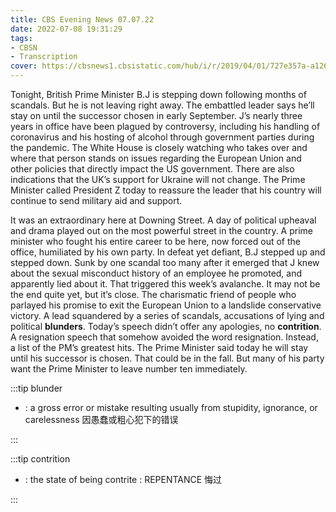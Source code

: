 ```yaml
---
title: CBS Evening News 07.07.22
date: 2022-07-08 19:31:29
tags:
- CBSN
- Transcription
cover: https://cbsnews1.cbsistatic.com/hub/i/r/2019/04/01/727e357a-a126-4138-a2c5-4d3222669d57/thumbnail/640x360/3ff2761028dc5c65cc4f07acd54bcd5c/cbsn2-logo-1920x1080.jpg
---
```

Tonight, British Prime Minister B.J is stepping down following months of scandals. But he is not leaving right away. The embattled leader says he’ll stay on until the successor chosen in early September. J’s nearly three years in office have been plagued by controversy, including his handling of coronavirus and his hosting of alcohol through government parties during the pandemic. The White House is closely watching who takes over and where that person stands on issues regarding the European Union and other policies that directly impact the US government. There are also indications that the UK’s support for Ukraine will not change. The Prime Minister called President Z today to reassure the leader that his country will continue to send military aid and support. 

It was an extraordinary here at Downing Street. A day of political upheaval and drama played out on the most powerful street in the country. A prime minister who fought his entire career to be here, now forced out of the office, humiliated by his own party. In defeat yet defiant, B.J stepped up and stepped down. Sunk by one scandal too many after it emerged that J knew about the sexual misconduct history of an employee he promoted, and apparently lied about it. That triggered this week’s avalanche. It may not be the end quite yet, but it’s close. The charismatic friend of people who parlayed his promise to exit the European Union to a landslide conservative victory. A lead squandered by a series of scandals, accusations of lying and political **blunders**. Today’s speech didn’t offer any apologies, no **contrition**. A resignation speech that somehow avoided the word resignation. Instead, a list of the PM’s greatest hits. The Prime Minister said today he will stay until his successor is chosen. That could be in the fall. But many of his party want the Prime Minister to leave number ten immediately. 

:::tip blunder

- : a gross error or mistake resulting usually from stupidity, ignorance, or carelessness 因愚蠢或粗心犯下的错误
  
:::

:::tip contrition

- : the state of being contrite : REPENTANCE 悔过
  
:::
